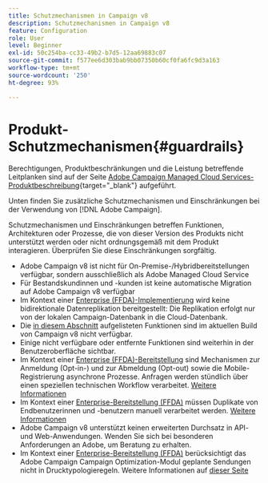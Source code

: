 ```yaml
---
title: Schutzmechanismen in Campaign v8
description: Schutzmechanismen in Campaign v8
feature: Configuration
role: User
level: Beginner
exl-id: 50c254ba-cc33-49b2-b7d5-12aa69883c07
source-git-commit: f577ee6d303bab9bb07350b60cf0fa6fc9d3a163
workflow-type: tm+mt
source-wordcount: '250'
ht-degree: 93%

---
```


# Produkt-Schutzmechanismen{#guardrails}

Berechtigungen, Produktbeschränkungen und die Leistung betreffende Leitplanken sind auf der Seite [Adobe Campaign Managed Cloud Services-Produktbeschreibung](https://helpx.adobe.com/de/legal/product-descriptions/adobe-campaign-managed-cloud-services.html){target="_blank"} aufgeführt.

Unten finden Sie zusätzliche Schutzmechanismen und Einschränkungen bei der Verwendung von [!DNL Adobe Campaign].

Schutzmechanismen und Einschränkungen betreffen Funktionen, Architekturen oder Prozesse, die von dieser Version des Produkts nicht unterstützt werden oder nicht ordnungsgemäß mit dem Produkt interagieren. Überprüfen Sie diese Einschränkungen sorgfältig.

* Adobe Campaign v8 ist nicht für On-Premise-/Hybridbereitstellungen verfügbar, sondern ausschließlich als Adobe Managed Cloud Service
* Für Bestandskundinnen und -kunden ist keine automatische Migration auf Adobe Campaign v8 verfügbar
* Im Kontext einer [Enterprise (FFDA)-Implementierung](../architecture/enterprise-deployment.md) wird keine bidirektionale Datenreplikation bereitgestellt: Die Replikation erfolgt nur von der lokalen Campaign-Datenbank in die Cloud-Datenbank.
* Die [in diesem Abschnitt](v7-to-v8.md#gs-unavailable-features) aufgelisteten Funktionen sind im aktuellen Build von Campaign v8 nicht verfügbar.
* Einige nicht verfügbare oder entfernte Funktionen sind weiterhin in der Benutzeroberfläche sichtbar.
* Im Kontext einer [Enterprise (FFDA)-Bereitstellung](../architecture/enterprise-deployment.md) sind Mechanismen zur Anmeldung (Opt-in-) und zur Abmeldung (Opt-out) sowie die Mobile-Registrierung asynchrone Prozesse. Anfragen werden stündlich über einen speziellen technischen Workflow verarbeitet. [Weitere Informationen](../architecture/replication.md#tech-wf)
* Im Kontext einer [Enterprise-Bereitstellung (FFDA)](../architecture/enterprise-deployment.md) müssen Duplikate von Endbenutzerinnen und -benutzern manuell verarbeitet werden. [Weitere Informationen](../architecture/keys.md)
* Adobe Campaign v8 unterstützt keinen erweiterten Durchsatz in API- und Web-Anwendungen. Wenden Sie sich bei besonderen Anforderungen an Adobe, um Beratung zu erhalten.
* Im Kontext einer [Enterprise-Bereitstellung (FFDA)](../architecture/enterprise-deployment.md) berücksichtigt das Adobe Campaign Campaign Optimization-Modul geplante Sendungen nicht in Drucktypologieregeln. Weitere Informationen auf [dieser Seite](../../automation/campaign-opt/pressure-rules.md)